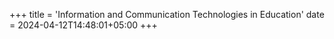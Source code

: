 +++
title = 'Information and Communication Technologies in Education'
date = 2024-04-12T14:48:01+05:00
+++

